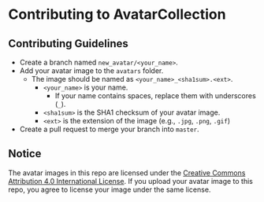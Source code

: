 # Contributing to AvatarCollection

## Contributing Guidelines

- Create a branch named `new_avatar/<your_name>`.
- Add your avatar image to the `avatars` folder.
    - The image should be named as `<your_name>_<sha1sum>.<ext>`.
        - `<your_name>` is your name.
            - If your name contains spaces, replace them with underscores (`_`).
        - `<sha1sum>` is the SHA1 checksum of your avatar image.
        - `<ext>` is the extension of the image (e.g., `.jpg`, `.png`, `.gif`)
- Create a pull request to merge your branch into `master`.

## Notice

The avatar images in this repo are licensed under the [Creative Commons Attribution 4.0 International License](https://creativecommons.org/licenses/by/4.0/).
If you upload your avatar image to this repo, you agree to license your image under the same license.